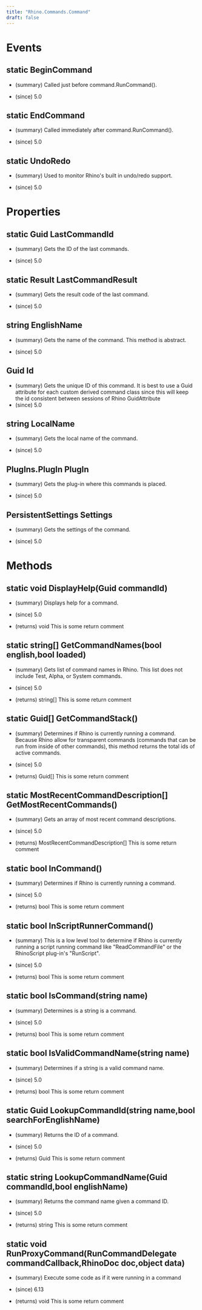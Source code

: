 ```yaml
---
title: "Rhino.Commands.Command"
draft: false
---
```


# Events
## static BeginCommand
- (summary) 
     Called just before command.RunCommand().
     
- (since) 5.0
## static EndCommand
- (summary) 
     Called immediately after command.RunCommand().
     
- (since) 5.0
## static UndoRedo
- (summary) 
     Used to monitor Rhino's built in undo/redo support.
     
- (since) 5.0
# Properties
## static Guid LastCommandId
- (summary) 
     Gets the ID of the last commands.
     
- (since) 5.0
## static Result LastCommandResult
- (summary) 
     Gets the result code of the last command.
     
- (since) 5.0
## string EnglishName
- (summary) 
     Gets the name of the command.
     This method is abstract.
     
- (since) 5.0
## Guid Id
- (summary) 
     Gets the  unique ID of this command. It is best to use a Guid
     attribute for each custom derived command class since this will
     keep the id consistent between sessions of Rhino
     GuidAttribute
- (since) 5.0
## string LocalName
- (summary) 
     Gets the local name of the command.
     
- (since) 5.0
## PlugIns.PlugIn PlugIn
- (summary) 
     Gets the plug-in where this commands is placed.
     
- (since) 5.0
## PersistentSettings Settings
- (summary) 
     Gets the settings of the command.
     
- (since) 5.0
# Methods
## static void DisplayHelp(Guid commandId)
- (summary) 
     Displays help for a command.
     
- (since) 5.0
- (returns) void This is some return comment
## static string[] GetCommandNames(bool english,bool loaded)
- (summary) 
     Gets list of command names in Rhino. This list does not include Test, Alpha, or System commands.
     
- (since) 5.0
- (returns) string[] This is some return comment
## static Guid[] GetCommandStack()
- (summary) 
     Determines if Rhino is currently running a command. Because Rhino allow for transparent commands
     (commands that can be run from inside of other commands), this method returns the total ids of
     active commands.
     
- (since) 5.0
- (returns) Guid[] This is some return comment
## static MostRecentCommandDescription[] GetMostRecentCommands()
- (summary) 
     Gets an array of most recent command descriptions.
     
- (since) 5.0
- (returns) MostRecentCommandDescription[] This is some return comment
## static bool InCommand()
- (summary) 
     Determines if Rhino is currently running a command.
     
- (since) 5.0
- (returns) bool This is some return comment
## static bool InScriptRunnerCommand()
- (summary) 
     This is a low level tool to determine if Rhino is currently running
     a script running command like "ReadCommandFile" or the RhinoScript
     plug-in's "RunScript".
     
- (since) 5.0
- (returns) bool This is some return comment
## static bool IsCommand(string name)
- (summary) 
     Determines is a string is a command.
     
- (since) 5.0
- (returns) bool This is some return comment
## static bool IsValidCommandName(string name)
- (summary) 
     Determines if a string is a valid command name.
     
- (since) 5.0
- (returns) bool This is some return comment
## static Guid LookupCommandId(string name,bool searchForEnglishName)
- (summary) 
     Returns the ID of a command.
     
- (since) 5.0
- (returns) Guid This is some return comment
## static string LookupCommandName(Guid commandId,bool englishName)
- (summary) 
     Returns the command name given a command ID.
     
- (since) 5.0
- (returns) string This is some return comment
## static void RunProxyCommand(RunCommandDelegate commandCallback,RhinoDoc doc,object data)
- (summary) 
     Execute some code as if it were running in a command
     
- (since) 6.13
- (returns) void This is some return comment
